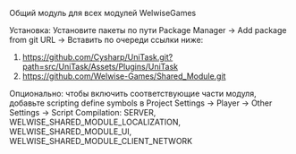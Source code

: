 Общий модуль для всех модулей WelwiseGames

Установка: 
Установите пакеты по пути Package Manager -> Add package from git URL -> Вставить по очереди ссылки ниже:

1. https://github.com/Cysharp/UniTask.git?path=src/UniTask/Assets/Plugins/UniTask
2. https://github.com/Welwise-Games/Shared_Module.git

Опционально: чтобы включить соответствующие части модуля, добавьте scripting define symbols в Project Settings -> Player -> Other Settings -> Script Compilation:
SERVER, WELWISE_SHARED_MODULE_LOCALIZATION, WELWISE_SHARED_MODULE_UI, WELWISE_SHARED_MODULE_CLIENT_NETWORK
